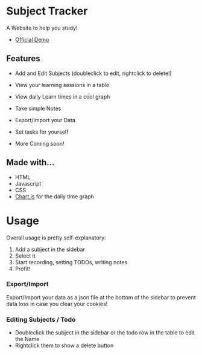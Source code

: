 # Subject Tracker

A Website to help you study!

- [Official Demo](https://subject-tracker.vercel.app/)

## Features

- Add and Edit Subjects (doubleclick to edit, rightclick to delete!)
- View your learning sessions in a table
- View daily Learn times in a cool graph
- Take simple Notes
- Export/Import your Data
- Set tasks for yourself

- More Coming soon!

## Made with...

- HTML
- Javascript
- CSS
- [Chart.js](https://www.chartjs.org/) for the daily time graph

# Usage

Overall usage is pretty self-explanatory:

1. Add a subject in the sidebar
2. Select it
3. Start recording, setting TODOs, writing notes
4. Profit!

### Export/Import

Export/Import your data as a json file at the bottom of the sidebar to prevent data loss in case you clear your cookies!

### Editing Subjects / Todo

- Doubleclick the subject in the sidebar or the todo row in the table to edit the Name
- Rightclick them to show a delete button
